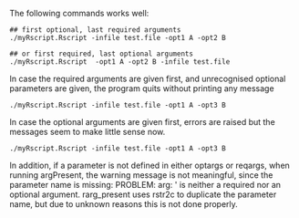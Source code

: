 The following commands works well:

```{bash correct}
## first optional, last required arguments
./myRscript.Rscript -infile test.file -opt1 A -opt2 B
```

```{bash correct}
## or first required, last optional arguments
./myRscript.Rscript  -opt1 A -opt2 B -infile test.file
```

In case the required arguments are given first, and unrecognised optional parameters are given, the program quits without printing any message

```{bash reqFirstError}
./myRscript.Rscript -infile test.file -opt1 A -opt3 B
```

In case the optional arguments are given first, errors are raised but the messages seem to make little sense now.

```{bash optFirstError}
./myRscript.Rscript -infile test.file -opt1 A -opt3 B
```

In addition, if a parameter is not defined in either optargs or reqargs, when running argPresent, the warning message is not meaningful, since the parameter name is missing: PROBLEM: arg: ' is neither a required nor an optional argument. rarg_present uses rstr2c to duplicate the parameter name, but due to unknown reasons this is not done properly.
